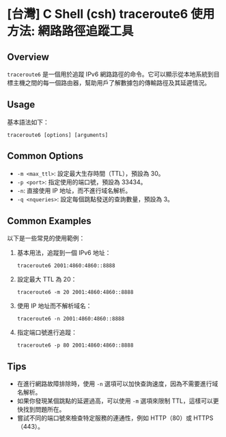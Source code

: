 # [台灣] C Shell (csh) traceroute6 使用方法: 網路路徑追蹤工具

## Overview
`traceroute6` 是一個用於追蹤 IPv6 網路路徑的命令。它可以顯示從本地系統到目標主機之間的每一個路由器，幫助用戶了解數據包的傳輸路徑及其延遲情況。

## Usage
基本語法如下：
```
traceroute6 [options] [arguments]
```

## Common Options
- `-m <max_ttl>`: 設定最大生存時間（TTL），預設為 30。
- `-p <port>`: 指定使用的端口號，預設為 33434。
- `-n`: 直接使用 IP 地址，而不進行域名解析。
- `-q <nqueries>`: 設定每個跳點發送的查詢數量，預設為 3。

## Common Examples
以下是一些常見的使用範例：

1. 基本用法，追蹤到一個 IPv6 地址：
   ```shell
   traceroute6 2001:4860:4860::8888
   ```

2. 設定最大 TTL 為 20：
   ```shell
   traceroute6 -m 20 2001:4860:4860::8888
   ```

3. 使用 IP 地址而不解析域名：
   ```shell
   traceroute6 -n 2001:4860:4860::8888
   ```

4. 指定端口號進行追蹤：
   ```shell
   traceroute6 -p 80 2001:4860:4860::8888
   ```

## Tips
- 在進行網路故障排除時，使用 `-n` 選項可以加快查詢速度，因為不需要進行域名解析。
- 如果你發現某個跳點的延遲過高，可以使用 `-m` 選項來限制 TTL，這樣可以更快找到問題所在。
- 嘗試不同的端口號來檢查特定服務的連通性，例如 HTTP（80）或 HTTPS（443）。